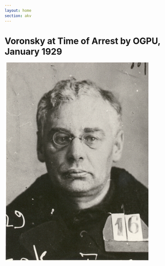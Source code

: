 ```yaml
---
layout: home
section: akv
---
```


# Voronsky at Time of Arrest by OGPU, January 1929
![](../Images/Photos/AKV1929ao.jpg)